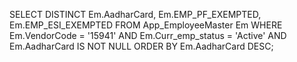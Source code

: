 SELECT DISTINCT 
    Em.AadharCard,
    Em.EMP_PF_EXEMPTED,
    Em.EMP_ESI_EXEMPTED
FROM 
    App_EmployeeMaster Em
WHERE 
    Em.VendorCode = '15941' 
    AND Em.Curr_emp_status = 'Active'
    AND Em.AadharCard IS NOT NULL
ORDER BY 
    Em.AadharCard DESC;
